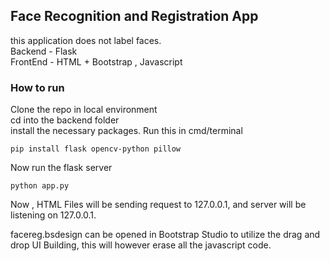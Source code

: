 ## Face Recognition and Registration App  
this application does not label faces.  
Backend - Flask  
FrontEnd - HTML + Bootstrap , Javascript

### How to run  
Clone the repo in local environment  
cd into the backend folder  
install the necessary packages. Run this in cmd/terminal  
```
pip install flask opencv-python pillow
```

Now run the flask server
```
python app.py
```

Now , HTML Files will be sending request to 127.0.0.1, and server will be listening on 127.0.0.1.

facereg.bsdesign can be opened in Bootstrap Studio to utilize the drag and drop UI Building, this will however erase all the javascript code.
